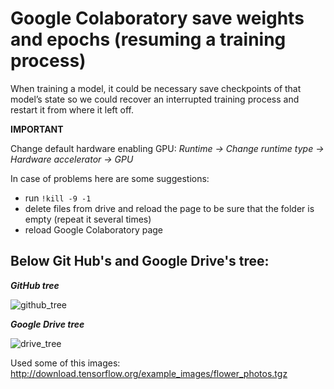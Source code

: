 # Google Colaboratory save weights and epochs (resuming a training process)

When training a model, it could be necessary save checkpoints of that model’s state so we could recover an interrupted training process and restart it from where it left off. 

**IMPORTANT**


Change default hardware enabling GPU:
_Runtime -> Change runtime type -> Hardware accelerator -> GPU_


In case of problems here are some suggestions:
- run `!kill -9 -1`
- delete files from drive and reload the page to be sure that the folder is empty (repeat it several times)
- reload Google Colaboratory page





## Below Git Hub's and Google Drive's tree:

__*GitHub tree*__

![github_tree](https://user-images.githubusercontent.com/12975980/72668340-e9dd0b00-3a25-11ea-884d-19dc17ace882.png)

__*Google Drive tree*__

![drive_tree](https://user-images.githubusercontent.com/12975980/72668255-4d1a6d80-3a25-11ea-805e-d8d1660750e5.png)

Used some of this images: http://download.tensorflow.org/example_images/flower_photos.tgz
